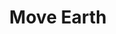 ---
title: "Move Earth"
index:
  - move-earth
permalink: /spells/move-earth/
tags:
  - Spell
  - 6th Level
  - Transmutation
available_for:
  - Druid
  - Sorcerer
  - Wizard
level: "6th Level"
school: "Transmutation"
range: "120 ft"
area: "40 ft"
shape: "Cone"
comp:
  - V
  - S
  - M
material: "an iron blade and a small bag containing a mixture of soils--clay, loam, and sand."
duration: "2 Hours"
concentration: true
description: |
  Choose an area of terrain no larger than 40 feet on a side within range. You can reshape dirt, sand, or clay in the area in any manner you choose for the duration. You can raise or lower the area's elevation, create or fill in a trench, erect or flatten a wall, or form a pillar. The extent of any such changes can't exceed half the area's largest dimension. So, if you affect a 40-foot square, you can create a pillar up to 20 feet high, raise or lower the square's elevation by up to 20 feet, dig a trench up to 20 feet deep, and so on. It takes 10 minutes for these changes to complete.

  At the end of every 10 minutes you spend concentrating on the spell, you can choose a new area of terrain to affect.

  Because the terrain's transformation occurs slowly, creatures in the area can't usually be trapped or injured by the ground's movement.

  This spell can't manipulate natural stone or stone construction. Rocks and structures shift to accommodate the new terrain. If the way you shape the terrain would make a structure unstable, it might collapse.

  Similarly, this spell doesn't directly affect plant growth. The moved earth carries any plants along with it.
excerpt: "Choose an area of terrain no larger than 40 feet on a side within range."
source: "Basic Rules"
---